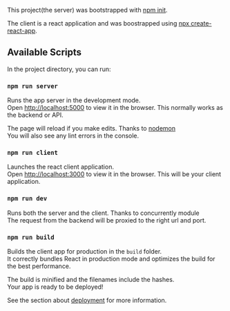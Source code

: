 This project(the server) was bootstrapped with [npm init](https://docs.npmjs.com/cli/init).

The client is a react application and was boostrapped using [npx create-react-app](https://reactjs.org/docs/create-a-new-react-app.html#create-react-app).

## Available Scripts

In the project directory, you can run:

### `npm run server`

Runs the app server in the development mode.<br />
Open [http://localhost:5000](http://localhost:5000) to view it in the browser. This normally works as the backend or API.

The page will reload if you make edits. Thanks to [nodemon](https://www.npmjs.com/package/nodemon)<br />
You will also see any lint errors in the console.

### `npm run client`

Launches the react client application.<br />
Open [http://localhost:3000](http://localhost:3000) to view it in the browser. This will be your client application.

### `npm run dev`

Runs both the server and the client. Thanks to concurrently module<br />
The request from the backend will be proxied to the right url and port.

### `npm run build`

Builds the client app for production in the `build` folder.<br />
It correctly bundles React in production mode and optimizes the build for the best performance.

The build is minified and the filenames include the hashes.<br />
Your app is ready to be deployed!

See the section about [deployment](https://facebook.github.io/create-react-app/docs/deployment) for more information.
